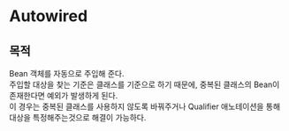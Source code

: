 # Autowired

## 목적
Bean 객체를 자동으로 주입해 준다.  
주입할 대상을 찾는 기준은 클래스를 기준으로 하기 때문에, 중복된 클래스의 Bean이 존재한다면 예외가 발생하게 된다.  
이 경우는 중복된 클래스를 사용하지 않도록 바꿔주거나 Qualifier 애노테이션을 통해 대상을 특정해주는것으로 해결이 가능하다.
